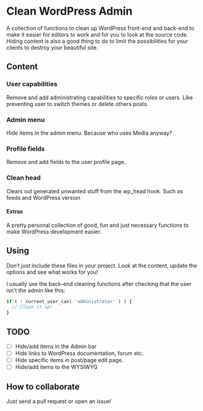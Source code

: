 # Clean WordPress Admin
A collection of functions to clean up WordPress front-end and back-end
to make it easier for editors to work and for you to look at the source code.
Hiding content is also a good thing to do to limit the possibilities for your clients to destroy your beautiful site.

## Content

### User capabilities
Remove and add administrating capabilities to specific roles or users. Like preventing user to switch themes or delete others posts.

### Admin menu
Hide items in the admin menu. Because who uses Media anyway?

### Profile fields
Remove and add fields to the user profile page.

### Clean head
Clears out generated unwanted stuff from the wp_head hook. Such as feeds and WordPress version

#### Extras
A pretty personal collection of good, fun and just necessary functions
to make WordPress development easier.

## Using
Don’t just include these files in your project. Look at the content, update the options and see what works for you!

 I usually use the back-end cleaning functions after checking that the user isn’t the admin like this:
```php
if ( ! current_user_can( 'administrator' ) ) {
  // Clean it up!
}
```

## TODO
- [ ] Hide/add items in the Admin bar
- [ ] Hide links to WordPress documentation, forum etc.
- [ ] Hide specific items in post/page edit page.
- [ ] Hide/add items to the WYSIWYG

## How to collaborate
Just send a pull request or open an issue!
